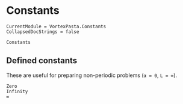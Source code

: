# Constants

```@meta
CurrentModule = VortexPasta.Constants
CollapsedDocStrings = false
```

```@docs
Constants
```

## Defined constants

These are useful for preparing non-periodic problems (``α = 0``, ``L = ∞``).

```@docs
Zero
Infinity
∞
```
